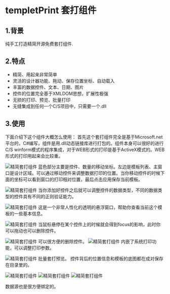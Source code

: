 # templetPrint 套打组件
## 1.背景

纯手工打造精简开源免费套打组件.

## 2.特点
* 精简、用起来非常简单
* 灵活的设计器功能、拖动、保存位置坐标、自动载入
* 丰富的数据控件、文本、日期、图片
* 控件的位置完全基于XMLDOM思想，扩展性极强
* 无损的打印、预览、批量打印
* 无缝集成到任何一个C/S项目中，只需要一个.dll

## 3.使用
下面介绍下这个组件大概怎么使用：
首先这个套打组件完全是基于Microsoft.net 平台的，C#编写，组件是用.dll动态链接库进行打包的。组件本身可以很好的进行C/S winform模式的程序集成，对于WEB形式的打印是基于ActiveX模式的。WEB形式的打印用起来会比较重。

![精简套打组件](https://raw.githubusercontent.com/Plen-wang/blogsImage/master/githubimages/templeprint/1.png)
蓝色部分主要是控件、数量的移动坐标。左边是模板列表、主窗口是设计区域。可以通过移动控件来调整数据打印的位置。当你移动控件的时候下面的坐标可以看到窗口的打印相对位置，最后点击应用保存当前模板。

![精简套打组件](https://raw.githubusercontent.com/Plen-wang/blogsImage/master/githubimages/templeprint/2.png)
当你添加好控件之后就可以调整控件的数据类型，不同的数据类型的控件具有不同的正则验证能力。

![精简套打组件](https://raw.githubusercontent.com/Plen-wang/blogsImage/master/githubimages/templeprint/3.png)
这是一个非常人性化的透明的悬浮窗口，帮助你查看当前这个模板的一些基本信息。

![精简套打组件](https://raw.githubusercontent.com/Plen-wang/blogsImage/master/githubimages/templeprint/4.png)
当鼠标悬停在某个控件上的时候就会得到focus的影响，此时你可以拖动也可以删除控件。

![精简套打组件](https://raw.githubusercontent.com/Plen-wang/blogsImage/master/githubimages/templeprint/5.png)
可以很方便的删除控件。
![精简套打组件](https://raw.githubusercontent.com/Plen-wang/blogsImage/master/githubimages/templeprint/6.png)
内嵌了系统打印功能，可以调整打印参数。

![精简套打组件](https://raw.githubusercontent.com/Plen-wang/blogsImage/master/githubimages/templeprint/7.png)
批量套打预览。
控件背后的位置信息和模板的底图都在成对保存在目录里的。

![精简套打组件](https://raw.githubusercontent.com/Plen-wang/blogsImage/master/githubimages/templeprint/8.png)
![精简套打组件](https://raw.githubusercontent.com/Plen-wang/blogsImage/master/githubimages/templeprint/9.png)
![精简套打组件](https://raw.githubusercontent.com/Plen-wang/blogsImage/master/githubimages/templeprint/10.png)

数据源也是很方便绑定的。


